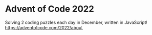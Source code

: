 # Advent of Code 2022

Solving 2 coding puzzles each day in December, written in JavaScript!
https://adventofcode.com/2022/about
